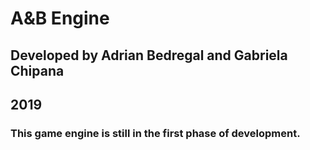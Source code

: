 # A&B Engine
## Developed by Adrian Bedregal and Gabriela Chipana
## 2019
### This game engine is still in the first phase of development.
